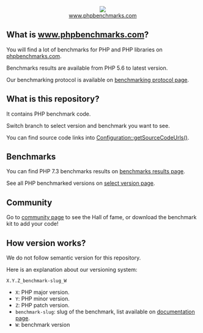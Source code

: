 <p align="center">
  <img src="http://www.phpbenchmarks.com/images/logo_github.png">
  <br>
  <a href="http://www.phpbenchmarks.com" target="_blank">www.phpbenchmarks.com</a>
</p>

## What is www.phpbenchmarks.com?

You will find a lot of benchmarks for PHP and PHP libraries on [phpbenchmarks.com](http://www.phpbenchmarks.com).

Benchmarks results are available from PHP 5.6 to latest version.

Our benchmarking protocol is available on [benchmarking protocol page](http://www.phpbenchmarks.com/en/documentation/benchmarking-protocol).

## What is this repository?

It contains PHP benchmark code.

Switch branch to select version and benchmark you want to see.

You can find source code links into [Configuration::getSourceCodeUrls()](.phpbenchmarks/Configuration.php).

## Benchmarks

You can find PHP 7.3 benchmarks results on
[benchmarks results page](http://www.phpbenchmarks.com/en/benchmark/php/7.3).

See all PHP benchmarked versions on [select version page](http://www.phpbenchmarks.com/en/benchmark/php/version).

## Community

Go to [community page](http://www.phpbenchmarks.com/en/community) to see the Hall of fame, or download the benchmark kit to add your code!

## How version works?

We do not follow semantic version for this repository.

Here is an explanation about our versioning system:

`X.Y.Z_benchmark-slug_W`

* `X`: PHP major version.
* `Y`: PHP minor version.
* `Z`: PHP patch version.
* `benchmark-slug`: slug of the benchmark, list available on [documentation page](http://www.phpbenchmarks.com/en/documentation).
* `W`: benchmark version

